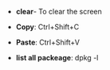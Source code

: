 - **clear**- To clear the screen

- **Copy**: Ctrl+Shift+C
  
- **Paste**: Ctrl+Shift+V

- **list all packeage**: dpkg -l 
